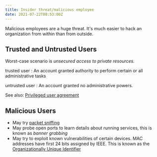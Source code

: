 ```yaml
---
title: Insider threat/malicious employee
date: 2021-07-22T08:53:00Z
---
```


Malicious employees are a huge threat. It's much easier to hack an organization
from within than from outside.

## Trusted and Untrusted Users

Worst-case scenario is _unsecured access to private resources._

trusted user
: An account granted authority to perform certain or all administrative tasks

untrusted user
: An account granted no administrative powers.

See also:
[Privileged user agreement](20210717115733-privileged-user-agreement.md)

## Malicious Users

* May try [packet sniffing](20210717114150-packet-analyzer.md)
* May probe open ports to learn details about running services, this is known as
	_banner grabbing_
* May try to exploit known vulnerabilities of certain devices. MAC addresses
	have first 24 bits assigned by IEEE. This is known as the 
	[Organizationally Unique Identifier](20201009143255-mac-address.md)
